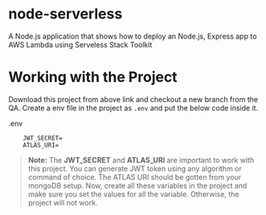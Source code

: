 # node-serverless
A Node.js application that shows how to deploy an Node.js, Express app to AWS Lambda using Serveless Stack Toolkit

# Working with the Project

Download this project from above link and checkout a new branch from the QA. Create a env file in the project as `.env` and put the below code inside it.

.env
```
    JWT_SECRET=
    ATLAS_URI=
```

> **Note:** The **JWT_SECRET** and **ATLAS_URI** are important to work with this project. You can generate JWT token using any algorithm or command of choice. The ATLAS URI should be gotten from your mongoDB setup. Now, create all these variables in the project and make sure you set the values for all the variable. Otherwise, the project will not work.
